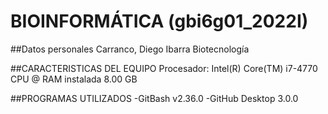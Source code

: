 # BIOINFORMÁTICA (gbi6g01_2022I)
##Datos personales
Carranco, Diego
Ibarra
Biotecnología

##CARACTERISTICAS DEL EQUIPO
Procesador: Intel(R) Core(TM) i7-4770 CPU @
RAM instalada 8.00 GB

##PROGRAMAS UTILIZADOS
-GitBash v2.36.0
-GitHub Desktop 3.0.0
